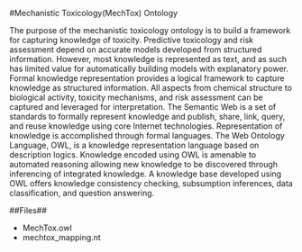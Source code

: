 #Mechanistic Toxicology(MechTox) Ontology

The purpose of the mechanistic toxicology ontology is to build a framework for capturing knowledge of toxicity. Predictive toxicology and risk assessment depend on accurate models developed from structured information. However, most knowledge is represented as text, and as such has limited value for automatically building models with explanatory power. Formal knowledge representation provides a logical framework to capture knowledge as structured information. All aspects from chemical structure to biological activity, toxicity mechanisms, and risk assessment can be captured and leveraged for interpretation.  The Semantic Web is a set of standards to formally represent knowledge and publish, share, link, query, and reuse knowledge using core Internet technologies. Representation of knowledge is accomplished through formal languages. The Web Ontology Language, OWL, is a knowledge representation language based on description logics. Knowledge encoded using OWL is amenable to automated reasoning allowing new knowledge to be discovered through inferencing of integrated knowledge. A knowledge base developed using OWL offers knowledge consistency checking, subsumption inferences, data classification, and question answering.

##Files##

* MechTox.owl 
* mechtox_mapping.nt
